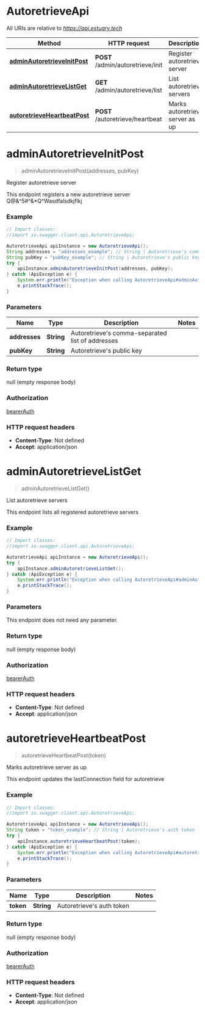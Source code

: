 # AutoretrieveApi

All URIs are relative to *https://api.estuary.tech*

Method | HTTP request | Description
------------- | ------------- | -------------
[**adminAutoretrieveInitPost**](AutoretrieveApi.md#adminAutoretrieveInitPost) | **POST** /admin/autoretrieve/init | Register autoretrieve server
[**adminAutoretrieveListGet**](AutoretrieveApi.md#adminAutoretrieveListGet) | **GET** /admin/autoretrieve/list | List autoretrieve servers
[**autoretrieveHeartbeatPost**](AutoretrieveApi.md#autoretrieveHeartbeatPost) | **POST** /autoretrieve/heartbeat | Marks autoretrieve server as up


<a name="adminAutoretrieveInitPost"></a>
# **adminAutoretrieveInitPost**
> adminAutoretrieveInitPost(addresses, pubKey)

Register autoretrieve server

This endpoint registers a new autoretrieve server Q@&amp;^5#^&amp;*Q^Wasdfalsdkjflkj

### Example
```java
// Import classes:
//import io.swagger.client.api.AutoretrieveApi;

AutoretrieveApi apiInstance = new AutoretrieveApi();
String addresses = "addresses_example"; // String | Autoretrieve's comma-separated list of addresses
String pubKey = "pubKey_example"; // String | Autoretrieve's public key
try {
    apiInstance.adminAutoretrieveInitPost(addresses, pubKey);
} catch (ApiException e) {
    System.err.println("Exception when calling AutoretrieveApi#adminAutoretrieveInitPost");
    e.printStackTrace();
}
```

### Parameters

Name | Type | Description  | Notes
------------- | ------------- | ------------- | -------------
 **addresses** | **String**| Autoretrieve&#39;s comma-separated list of addresses |
 **pubKey** | **String**| Autoretrieve&#39;s public key |

### Return type

null (empty response body)

### Authorization

[bearerAuth](../README.md#bearerAuth)

### HTTP request headers

 - **Content-Type**: Not defined
 - **Accept**: application/json

<a name="adminAutoretrieveListGet"></a>
# **adminAutoretrieveListGet**
> adminAutoretrieveListGet()

List autoretrieve servers

This endpoint lists all registered autoretrieve servers

### Example
```java
// Import classes:
//import io.swagger.client.api.AutoretrieveApi;

AutoretrieveApi apiInstance = new AutoretrieveApi();
try {
    apiInstance.adminAutoretrieveListGet();
} catch (ApiException e) {
    System.err.println("Exception when calling AutoretrieveApi#adminAutoretrieveListGet");
    e.printStackTrace();
}
```

### Parameters
This endpoint does not need any parameter.

### Return type

null (empty response body)

### Authorization

[bearerAuth](../README.md#bearerAuth)

### HTTP request headers

 - **Content-Type**: Not defined
 - **Accept**: application/json

<a name="autoretrieveHeartbeatPost"></a>
# **autoretrieveHeartbeatPost**
> autoretrieveHeartbeatPost(token)

Marks autoretrieve server as up

This endpoint updates the lastConnection field for autoretrieve

### Example
```java
// Import classes:
//import io.swagger.client.api.AutoretrieveApi;

AutoretrieveApi apiInstance = new AutoretrieveApi();
String token = "token_example"; // String | Autoretrieve's auth token
try {
    apiInstance.autoretrieveHeartbeatPost(token);
} catch (ApiException e) {
    System.err.println("Exception when calling AutoretrieveApi#autoretrieveHeartbeatPost");
    e.printStackTrace();
}
```

### Parameters

Name | Type | Description  | Notes
------------- | ------------- | ------------- | -------------
 **token** | **String**| Autoretrieve&#39;s auth token |

### Return type

null (empty response body)

### Authorization

[bearerAuth](../README.md#bearerAuth)

### HTTP request headers

 - **Content-Type**: Not defined
 - **Accept**: application/json

